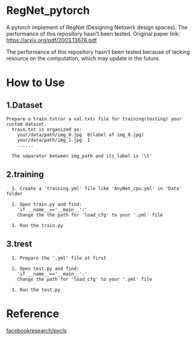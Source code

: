 # RegNet_pytorch
A pytorch implement of RegNet (Designing Netowrk design spaces). The performance of this repository hasn't been tested. Original paper link: https://arxiv.org/pdf/2003.13678.pdf

The performance of this repository hasn't been tested because of lacking resource on the computation, which may update in the future.

# How to Use
## 1.Dataset
```
Prepare a train.txt(or a val.txt) file for training(testing) your custom dataset.
  train.txt is organized as:
    your/data/path/img_0.jpg  0(label of img_0.jpg)
    your/data/path/img_1.jpg  1
    ......
    
  The separator between img_path and its_label is '\t'
```

## 2.training
```
  1. Create a 'training.yml' file like 'AnyNet_cpu.yml' in 'Data' folder
  
  2. Open train.py and find:
    'if __name__=='__main__':'
    Change the the path for 'load_cfg' to your '.yml' file
    
  3. Run the train.py
```

## 3.trest
```
  1. Prepare the '.yml' file at first
  
  2. Open test.py and find:
    'if __name__=='__main__':'
    Change the path for 'load_cfg' to your '.yml' file
    
  3. Run the test.py
```
# Reference
[facebookresearch/pycls](https://github.com/facebookresearch/pycls)
